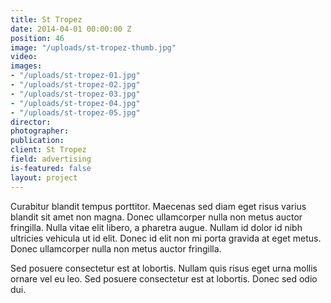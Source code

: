 ```yaml
---
title: St Tropez
date: 2014-04-01 00:00:00 Z
position: 46
image: "/uploads/st-tropez-thumb.jpg"
video: 
images:
- "/uploads/st-tropez-01.jpg"
- "/uploads/st-tropez-02.jpg"
- "/uploads/st-tropez-03.jpg"
- "/uploads/st-tropez-04.jpg"
- "/uploads/st-tropez-05.jpg"
director: 
photographer: 
publication: 
client: St Tropez
field: advertising
is-featured: false
layout: project
---
```


Curabitur blandit tempus porttitor. Maecenas sed diam eget risus varius blandit sit amet non magna. Donec ullamcorper nulla non metus auctor fringilla. Nulla vitae elit libero, a pharetra augue. Nullam id dolor id nibh ultricies vehicula ut id elit. Donec id elit non mi porta gravida at eget metus. Donec ullamcorper nulla non metus auctor fringilla.

Sed posuere consectetur est at lobortis. Nullam quis risus eget urna mollis ornare vel eu leo. Sed posuere consectetur est at lobortis. Donec sed odio dui.